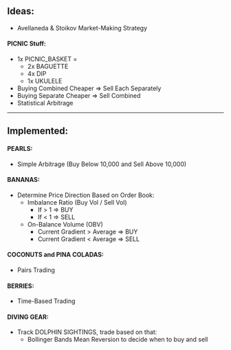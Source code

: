 ## Ideas:
* Avellaneda & Stoikov Market-Making Strategy

#### PICNIC Stuff:
   * 1x PICNIC_BASKET =
      * 2x BAGUETTE
      * 4x DIP
      * 1x UKULELE
   * Buying Combined Cheaper => Sell Each Separately
   * Buying Separate Cheaper => Sell Combined
   * Statistical Arbitrage
---
## Implemented:
#### PEARLS:
   * Simple Arbitrage (Buy Below 10,000 and Sell Above 10,000)

#### BANANAS:
   * Determine Price Direction Based on Order Book:
        * Imbalance Ratio (Buy Vol / Sell Vol)
            * If > 1 => BUY
            * If < 1 => SELL
        * On-Balance Volume (OBV)
            * Current Gradient > Average => BUY
            * Current Gradient < Average => SELL

#### COCONUTS and PINA COLADAS:
   * Pairs Trading

#### BERRIES:
   * Time-Based Trading

#### DIVING GEAR:
  * Track DOLPHIN SIGHTINGS, trade based on that:
    * Bollinger Bands Mean Reversion to decide when to buy and sell